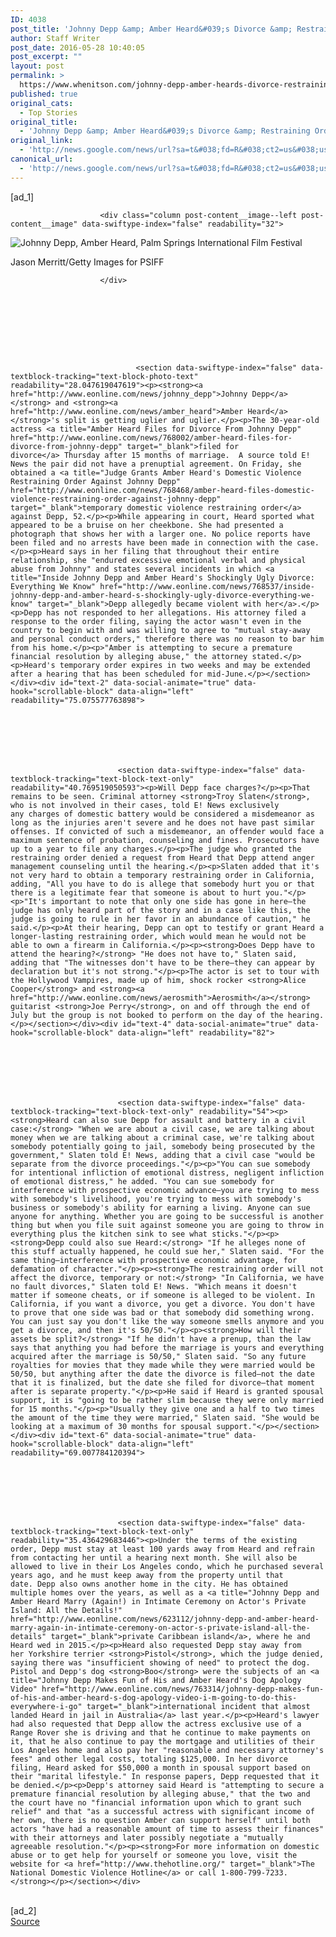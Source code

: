 ```yaml
---
ID: 4038
post_title: 'Johnny Depp &amp; Amber Heard&#039;s Divorce &amp; Restraining Order Drama: Criminal Lawyer Weighs in &#8211; E! Online'
author: Staff Writer
post_date: 2016-05-28 10:40:05
post_excerpt: ""
layout: post
permalink: >
  https://www.whenitson.com/johnny-depp-amber-heards-divorce-restraining-order-drama-criminal-lawyer-weighs-in-e-online/
published: true
original_cats:
  - Top Stories
original_title:
  - 'Johnny Depp &amp; Amber Heard&#039;s Divorce &amp; Restraining Order Drama: Criminal Lawyer Weighs in - E! Online'
original_link:
  - 'http://news.google.com/news/url?sa=t&#038;fd=R&#038;ct2=us&#038;usg=AFQjCNFRgDKxIqqs0S22T_tVcxRAwVhlKg&#038;clid=c3a7d30bb8a4878e06b80cf16b898331&#038;cid=52779120194582&#038;ei=hHVJV-GGHa2lwQGX2K64Aw&#038;url=http://www.eonline.com/news/768602/johnny-depp-amber-heard-s-divorce-restraining-order-drama-criminal-lawyer-weighs-in'
canonical_url:
  - 'http://news.google.com/news/url?sa=t&#038;fd=R&#038;ct2=us&#038;usg=AFQjCNFRgDKxIqqs0S22T_tVcxRAwVhlKg&#038;clid=c3a7d30bb8a4878e06b80cf16b898331&#038;cid=52779120194582&#038;ei=hHVJV-GGHa2lwQGX2K64Aw&#038;url=http://www.eonline.com/news/768602/johnny-depp-amber-heard-s-divorce-restraining-order-drama-criminal-lawyer-weighs-in'
---
```

 [ad_1]
<br><div id="photo-txt-0" data-social-animate="true" data-hook="scrollable-block" data-align="left" readability="42.195751138088">

					
					
						<div class="column post-content__image--left post-content__image" data-swiftype-index="false" readability="32"> 

							
													
							
								







		    


<img class="image--full" src="http://www.whenitson.com/wp-content/uploads/2016/05/Johnny-Depp-amp-Amber-Heard039s-Divorce-amp-Restraining-Order-Drama-Criminal-Lawyer-Weighs-in-E-Online.Amb" data-hook="portrait-img" title="Johnny Depp, Amber Heard, Palm Springs International Film Festival" alt="Johnny Depp, Amber Heard, Palm Springs International Film Festival"/><p class="image__credits">Jason Merritt/Getty Images for PSIFF</p>
															

						</div>

					

									
											
					
				    		
				    		
				    		
	 			    			<section data-swiftype-index="false" data-textblock-tracking="text-block-photo-text" readability="28.047619047619"><p><strong><a href="http://www.eonline.com/news/johnny_depp">Johnny Depp</a></strong> and <strong><a href="http://www.eonline.com/news/amber_heard">Amber Heard</a></strong>'s split is getting uglier and uglier.</p><p>The 30-year-old actress <a title="Amber Heard Files for Divorce From Johnny Depp" href="http://www.eonline.com/news/768002/amber-heard-files-for-divorce-from-johnny-depp" target="_blank">filed for divorce</a> Thursday after 15 months of marriage.  A source told E! News the pair did not have a prenuptial agreement. On Friday, she obtained a <a title="Judge Grants Amber Heard's Domestic Violence Restraining Order Against Johnny Depp" href="http://www.eonline.com/news/768468/amber-heard-files-domestic-violence-restraining-order-against-johnny-depp" target="_blank">temporary domestic violence restraining order</a> against Depp, 52.</p><p>While appearing in court, Heard sported what appeared to be a bruise on her cheekbone. She had presented a photograph that shows her with a larger one. No police reports have been filed and no arrests have been made in connection with the case.</p><p>Heard says in her filing that throughout their entire relationship, she "endured excessive emotional verbal and physical abuse from Johnny" and states several incidents in which <a title="Inside Johnny Depp and Amber Heard's Shockingly Ugly Divorce: Everything We Know" href="http://www.eonline.com/news/768537/inside-johnny-depp-and-amber-heard-s-shockingly-ugly-divorce-everything-we-know" target="_blank">Depp allegedly became violent with her</a>.</p><p>Depp has not responded to her allegations. His attorney filed a response to the order filing, saying the actor wasn't even in the country to begin with and was willing to agree to "mutual stay-away and personal conduct orders," therefore there was no reason to bar him from his home.</p><p>"Amber is attempting to secure a premature financial resolution by alleging abuse," the attorney stated.</p><p>Heard's temporary order expires in two weeks and may be extended after a hearing that has been scheduled for mid-June.</p></section></div><div id="text-2" data-social-animate="true" data-hook="scrollable-block" data-align="left" readability="75.075577763898">

								
				
				
			    		
			    		
			    		
 			    			<section data-swiftype-index="false" data-textblock-tracking="text-block-text-only" readability="40.769519050593"><p>Will Depp face charges?</p><p>That remains to be seen. Criminal attorney <strong>Troy Slaten</strong>, who is not involved in their cases, told E! News exclusively any charges of domestic battery would be considered a misdemeanor as long as the injuries aren't severe and he does not have past similar offenses. If convicted of such a misdemeanor, an offender would face a maximum sentence of probation, counseling and fines. Prosecutors have up to a year to file any charges.</p><p>The judge who granted the restraining order denied a request from Heard that Depp attend anger management counseling until the hearing.</p><p>Slaten added that it's not very hard to obtain a temporary restraining order in California, adding, "All you have to do is allege that somebody hurt you or that there is a legitimate fear that someone is about to hurt you."</p><p>"It's important to note that only one side has gone in here—the judge has only heard part of the story and in a case like this, the judge is going to rule in her favor in an abundance of caution," he said.</p><p>At their hearing, Depp can opt to testify or grant Heard a longer-lasting restraining order, which would mean he would not be able to own a firearm in California.</p><p><strong>Does Depp have to attend the hearing?</strong> "He does not have to," Slaten said, adding that "The witnesses don't have to be there—they can appear by declaration but it's not strong."</p><p>The actor is set to tour with the Hollywood Vampires, made up of him, shock rocker <strong>Alice Cooper</strong> and <strong><a href="http://www.eonline.com/news/aerosmith">Aerosmith</a></strong> guitarist <strong>Joe Perry</strong>, on and off through the end of July but the group is not booked to perform on the day of the hearing.</p></section></div><div id="text-4" data-social-animate="true" data-hook="scrollable-block" data-align="left" readability="82">

								
				
				
			    		
			    		
			    		
 			    			<section data-swiftype-index="false" data-textblock-tracking="text-block-text-only" readability="54"><p><strong>Heard can also sue Depp for assault and battery in a civil case:</strong> "When we are about a civil case, we are talking about money when we are talking about a criminal case, we're talking about somebody potentially going to jail, somebody being prosecuted by the government," Slaten told E! News, adding that a civil case "would be separate from the divorce proceedings."</p><p>"You can sue somebody for intentional infliction of emotional distress, negligent infliction of emotional distress," he added. "You can sue somebody for interference with prospective economic advance—you are trying to mess with somebody's livelihood, you're trying to mess with somebody's business or somebody's ability for earning a living. Anyone can sue anyone for anything. Whether you are going to be successful is another thing but when you file suit against someone you are going to throw in everything plus the kitchen sink to see what sticks."</p><p><strong>Depp could also sue Heard:</strong> "If he alleges none of this stuff actually happened, he could sue her," Slaten said. "For the same thing—interference with prospective economic advantage, for defamation of character."</p><p><strong>The restraining order will not affect the divorce, temporary or not:</strong> "In California, we have no fault divorces," Slaten told E! News. "Which means it doesn't matter if someone cheats, or if someone is alleged to be violent. In California, if you want a divorce, you get a divorce. You don't have to prove that one side was bad or that somebody did something wrong. You can just say you don't like the way someone smells anymore and you get a divorce, and then it's 50/50."</p><p><strong>How will their assets be split?</strong> "If he didn't have a prenup, than the law says that anything you had before the marriage is yours and everything acquired after the marriage is 50/50," Slaten said. "So any future royalties for movies that they made while they were married would be 50/50, but anything after the date the divorce is filed—not the date that it is finalized, but the date she filed for divorce—that moment after is separate property."</p><p>He said if Heard is granted spousal support, it is "going to be rather slim because they were only married for 15 months."</p><p>"Usually they give one and a half to two times the amount of the time they were married," Slaten said. "She would be looking at a maximum of 30 months for spousal support."</p></section></div><div id="text-6" data-social-animate="true" data-hook="scrollable-block" data-align="left" readability="69.007784120394">

								
				
				
			    		
			    		
			    		
 			    			<section data-swiftype-index="false" data-textblock-tracking="text-block-text-only" readability="35.436429683446"><p>Under the terms of the existing order, Depp must stay at least 100 yards away from Heard and refrain from contacting her until a hearing next month. She will also be allowed to live in their Los Angeles condo, which he purchased several years ago, and he must keep away from the property until that date. Depp also owns another home in the city. He has obtained multiple homes over the years, as well as a <a title="Johnny Depp and Amber Heard Marry (Again!) in Intimate Ceremony on Actor's Private Island: All the Details!" href="http://www.eonline.com/news/623112/johnny-depp-and-amber-heard-marry-again-in-intimate-ceremony-on-actor-s-private-island-all-the-details" target="_blank">private Caribbean island</a>, where he and Heard wed in 2015.</p><p>Heard also requested Depp stay away from her Yorkshire terrier <strong>Pistol</strong>, which the judge denied, saying there was "insufficient showing of need" to protect the dog. Pistol and Depp's dog <strong>Boo</strong> were the subjects of an <a title="Johnny Depp Makes Fun of His and Amber Heard's Dog Apology Video" href="http://www.eonline.com/news/763314/johnny-depp-makes-fun-of-his-and-amber-heard-s-dog-apology-video-i-m-going-to-do-this-everywhere-i-go" target="_blank">international incident that almost landed Heard in jail in Australia</a> last year.</p><p>Heard's lawyer had also requested that Depp allow the actress exclusive use of a Range Rover she is driving and that he continue to make payments on it, that he also continue to pay the mortgage and utilities of their Los Angeles home and also pay her "reasonable and necessary attorney's fees" and other legal costs, totaling $125,000. In her divorce filing, Heard asked for $50,000 a month in spousal support based on their "marital lifestyle." In response papers, Depp requested that it be denied.</p><p>Depp's attorney said Heard is "attempting to secure a premature financial resolution by alleging abuse," that the two and the court have no "financial information upon which to grant such relief" and that "as a successful actress with significant income of her own, there is no question Amber can support herself" until both actors "have had a reasonable amount of time to assess their finances" with their attorneys and later possibly negotiate a "mutually agreeable resolution."</p><p><strong>For more information on domestic abuse or to get help for yourself or someone you love, visit the website for <a href="http://www.thehotline.org/" target="_blank">The National Domestic Violence Hotline</a> or call 1-800-799-7233.</strong></p></section></div>
<br>[ad_2]
<br><a href="http://news.google.com/news/url?sa=t&#038;fd=R&#038;ct2=us&#038;usg=AFQjCNFRgDKxIqqs0S22T_tVcxRAwVhlKg&#038;clid=c3a7d30bb8a4878e06b80cf16b898331&#038;cid=52779120194582&#038;ei=hHVJV-GGHa2lwQGX2K64Aw&#038;url=http://www.eonline.com/news/768602/johnny-depp-amber-heard-s-divorce-restraining-order-drama-criminal-lawyer-weighs-in">Source </a>